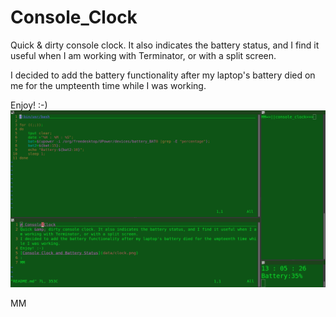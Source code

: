 # Console_Clock
Quick &amp; dirty console clock. 
It also indicates the battery status, and I find it useful when I am working with Terminator, or with a split screen. 

I decided to add the battery functionality after my laptop's battery died on me for the umpteenth time while I was working.

Enjoy! :-)
![Console Clock and Battery Status](data/clock.png)

MM
